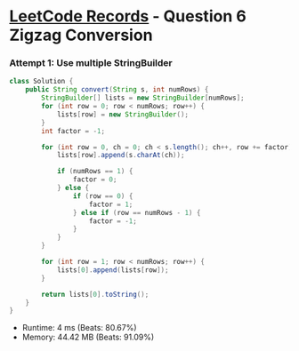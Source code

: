# [LeetCode Records](../../README.md) - Question 6 Zigzag Conversion

### Attempt 1: Use multiple StringBuilder
```java
class Solution {
    public String convert(String s, int numRows) {
        StringBuilder[] lists = new StringBuilder[numRows];
        for (int row = 0; row < numRows; row++) {
            lists[row] = new StringBuilder();
        }
        int factor = -1;

        for (int row = 0, ch = 0; ch < s.length(); ch++, row += factor) {
            lists[row].append(s.charAt(ch));

            if (numRows == 1) {
                factor = 0;
            } else {
                if (row == 0) {
                    factor = 1;
                } else if (row == numRows - 1) {
                    factor = -1;
                }
            }
        }

        for (int row = 1; row < numRows; row++) {
            lists[0].append(lists[row]);
        }

        return lists[0].toString();
    }
}
```
- Runtime: 4 ms (Beats: 80.67%)
- Memory: 44.42 MB (Beats: 91.09%)

<br>

